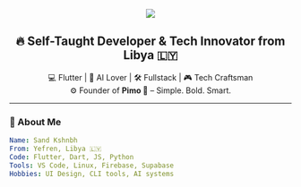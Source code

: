 <p align="center">
  <img src="https://capsule-render.vercel.app/api?type=waving&color=6F6F6F&height=200&section=header&text=Sand%20Kshnbh&fontSize=40&fontColor=FFFFFF" />
</p>

<h2 align="center">🔥 Self-Taught Developer & Tech Innovator from Libya 🇱🇾</h2>

<p align="center">
  💻 Flutter | 🧠 AI Lover | 🛠 Fullstack | 🎮 Tech Craftsman <br>
  ⚙️ Founder of <b>Pimo 👾</b> – Simple. Bold. Smart.
</p>

---

### 🚀 About Me

```yaml
Name: Sand Kshnbh
From: Yefren, Libya 🇱🇾
Code: Flutter, Dart, JS, Python
Tools: VS Code, Linux, Firebase, Supabase
Hobbies: UI Design, CLI tools, AI systems
